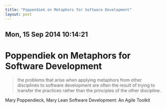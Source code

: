 ```yaml
---
title: "Poppendiek on Metaphors for Software Development"
layout: post 
---
```


## Mon, 15 Sep 2014 10:14:21 

# Poppendiek on Metaphors for Software Development

>the problems that arise when applying metaphors from other disciplines to software development are often the result of trying to transfer the practices rather than the principles of the other discipline.

Mary Poppendieck, Mary Lean Software Development: An Agile Toolkit
